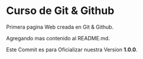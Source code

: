 # Curso de Git & Github

Primera pagina Web creada en Git & Github.

Agregando mas contenido al README.md.

Este Commit es para Oficializar nuestra Version **1.0.0**.
